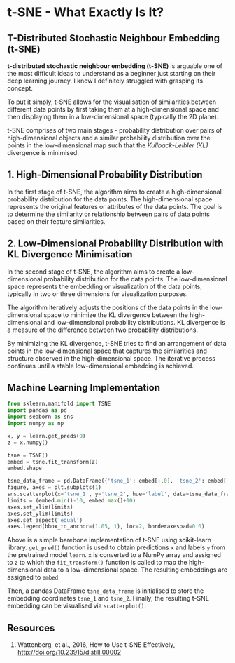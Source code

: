 # t-SNE - What Exactly Is It?

## T-Distributed Stochastic Neighbour Embedding (t-SNE)

**t-distributed stochastic neighbour embedding (t-SNE)** is arguable one of the most difficult ideas to understand as a beginner just starting on their deep learning journey. I know I definitely struggled with grasping its concept. 

To put it simply, t-SNE allows for the visualisation of similarities between different data points by first taking them at a high-dimensional space and then displaying them in a low-dimensional space (typically the 2D plane).

t-SNE comprises of two main stages - probability distribution over pairs of high-dimensional objects and a similar probability distribution over the points in the low-dimensional map such that the *Kullback-Leibler (KL)* divergence is minimised.

## 1. High-Dimensional Probability Distribution

In the first stage of t-SNE, the algorithm aims to create a high-dimensional probability distribution for the data points. The high-dimensional space represents the original features or attributes of the data points. The goal is to determine the similarity or relationship between pairs of data points based on their feature similarities.

## 2. Low-Dimensional Probability Distribution with KL Divergence Minimisation

In the second stage of t-SNE, the algorithm aims to create a low-dimensional probability distribution for the data points. The low-dimensional space represents the embedding or visualization of the data points, typically in two or three dimensions for visualization purposes.

The algorithm iteratively adjusts the positions of the data points in the low-dimensional space to minimize the KL divergence between the high-dimensional and low-dimensional probability distributions. KL divergence is a measure of the difference between two probability distributions.

By minimizing the KL divergence, t-SNE tries to find an arrangement of data points in the low-dimensional space that captures the similarities and structure observed in the high-dimensional space. The iterative process continues until a stable low-dimensional embedding is achieved.

## Machine Learning Implementation

```python
from sklearn.manifold import TSNE
import pandas as pd
import seaborn as sns
import numpy as np

x, y = learn.get_preds(0)
z = x.numpy()

tsne = TSNE()
embed = tsne.fit_transform(z)
embed.shape

tsne_data_frame = pd.DataFrame({'tsne_1': embed[:,0], 'tsne_2': embed[:,1], 'label': y})
figure, axes = plt.subplots(1)
sns.scatterplot(x='tsne_1', y='tsne_2', hue='label', data=tsne_data_frame, axes=axes, s=120, palette='tab10', legend='full')
limits = (embed.min()-10, embed.max()+10)
axes.set_xlim(limits)
axes.set_ylim(limits)
axes.set_aspect('equal')
axes.legend(bbox_to_anchor=(1.05, 1), loc=2, borderaxespad=0.0)
```

Above is a simple barebone implementation of t-SNE using scikit-learn library. `get_pred()` function is used to obtain predictions `x` and labels `y` from the pretrained model `learn`. `x` is converted to a NumPy array and assigned to `z` to which the `fit_transform()` function is called to map the high-dimensional data to a low-dimensional space. The resulting embeddings are assigned to `embed`.

Then, a pandas DataFrame `tsne_data_frame` is initialised to store the embedding coordinates `tsne_1` and `tsne_2`. Finally, the resulting t-SNE embedding can be visualised via `scatterplot()`.

## Resources
1. Wattenberg, et al., 2016, How to Use t-SNE Effectively, http://doi.org/10.23915/distill.00002
